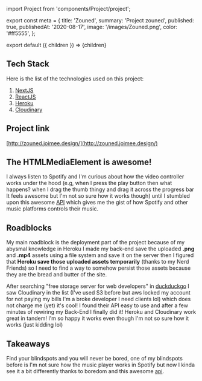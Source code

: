import Project from 'components/Project/project';

export const meta = {
  title: 'Zouned',
  summary: 'Project zouned',
  published: true,
  publishedAt: '2020-08-17',
  image: '/images/Zouned.png',
  color: '#ff5555',
};

export default ({ children }) => <Project meta={meta}>{children}</Project>

## Tech Stack

Here is the list of the technologies used on this project:

1. [NextJS](https://nextjs.org/)
2. [ReactJS](https://reactjs.org/)
3. [Heroku](https://www.heroku.com/)
4. [Cloudinary](https://cloudinary.com/)

## Project link
[http://zouned.joimee.design/](http://zouned.joimee.design/)

## The HTMLMediaElement is awesome!
I always listen to Spotify and I'm curious about how the video controller works
under the hood (e.g, when I press the play button then what happens? when I
drag the thumb thingy and drag it across the progress bar It feels awesome but
I'm not so sure how it works though) until I stumbled upon this awesome
[API](https://en.wikipedia.org/wiki/Application_programming_interface) which
gives me the gist of how Spotify and other music platforms controls their music.

## Roadblocks
My main roadblock is the deployment part of the project because of my abysmal
knowledge in Heroku I made my back-end save the uploaded **.png** and **.mp4**
assets using a file system and save it on the server then I figured that
**Heroku save those uploaded assets temporarily** (thanks to my Nerd Friends)
so I need to find a way to somehow persist those assets because they are the
bread and butter of the site.

After searching "free storage server for web
developers" in [duckduckgo](https://duckduckgo.com/) I saw Cloudinary in the list (I've used S3 before but aws locked my
account for not paying my bills I'm a broke developer I need clients lol) which
does not charge me (yet) it's cool! I found their API easy to use and after a
few minutes of rewiring my Back-End I finally did it! Heroku and Cloudinary
work great in tandem! I'm so happy it works even though I'm not so sure how it
works (just kidding lol)

## Takeaways
Find your blindspots and you will never be bored, one of my blindspots before
is I'm not sure how the music player works in Spotify but now I kinda see it a
bit differently thanks to boredom and this awesome [api](https://developer.mozilla.org/en-US/docs/Web/API/HTMLMediaElement).
